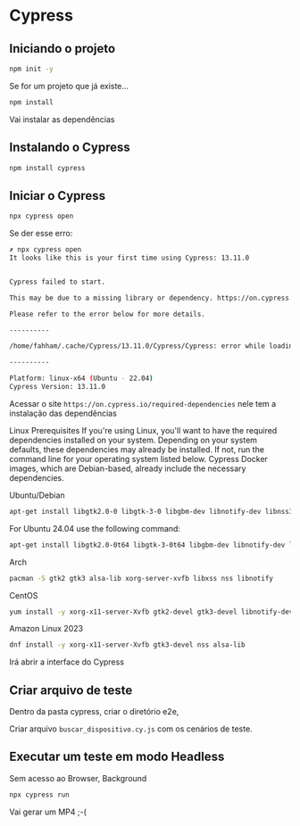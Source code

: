 # Cypress

## Iniciando o projeto

```bash
npm init -y
```

Se for um projeto que já existe...

```bash
npm install
```

Vai instalar as dependências

## Instalando o Cypress

```bash
npm install cypress
```

## Iniciar o Cypress

```bash
npx cypress open
```

Se der esse erro:

```bash
✗ npx cypress open                                                                                                            
It looks like this is your first time using Cypress: 13.11.0


Cypress failed to start.

This may be due to a missing library or dependency. https://on.cypress.io/required-dependencies

Please refer to the error below for more details.

----------

/home/fahham/.cache/Cypress/13.11.0/Cypress/Cypress: error while loading shared libraries: libasound.so.2: cannot open shared object file: No such file or directory

----------

Platform: linux-x64 (Ubuntu - 22.04)
Cypress Version: 13.11.0
```

Acessar o site `https://on.cypress.io/required-dependencies` nele tem a instalação das dependências

Linux Prerequisites
If you're using Linux, you'll want to have the required dependencies installed on your system. Depending on your system defaults, these dependencies may already be installed. If not, run the command line for your operating system listed below. Cypress Docker images, which are Debian-based, already include the necessary dependencies.

Ubuntu/Debian

```bash
apt-get install libgtk2.0-0 libgtk-3-0 libgbm-dev libnotify-dev libnss3 libxss1 libasound2 libxtst6 xauth xvfb
```

For Ubuntu 24.04 use the following command:

```bash
apt-get install libgtk2.0-0t64 libgtk-3-0t64 libgbm-dev libnotify-dev libnss3 libxss1 libasound2t64 libxtst6 xauth xvfb
```

Arch

```bash
pacman -S gtk2 gtk3 alsa-lib xorg-server-xvfb libxss nss libnotify
```
CentOS

```bash
yum install -y xorg-x11-server-Xvfb gtk2-devel gtk3-devel libnotify-devel GConf2 nss libXScrnSaver alsa-lib
```

Amazon Linux 2023

```bash
dnf install -y xorg-x11-server-Xvfb gtk3-devel nss alsa-lib
```

Irá abrir a interface do Cypress

## Criar arquivo de teste

Dentro da pasta cypress, criar o diretório e2e, 

Criar arquivo `buscar_dispositivo.cy.js` com os cenários de teste.

## Executar um teste em modo Headless

Sem acesso ao Browser, Background

```bash
npx cypress run
```

Vai gerar um MP4 ;-(




